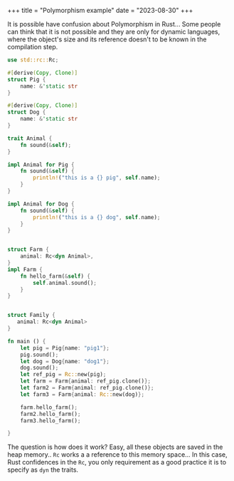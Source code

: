 +++
title = "Polymorphism example"
date = "2023-08-30"
+++

It is possible have confusion about Polymorphism in Rust... Some people can think that it is not possible and they are only for dynamic languages, where the object's size and its reference doesn't to be known in the compilation step. 

```Rust
use std::rc::Rc;

#[derive(Copy, Clone)]
struct Pig {
    name: &'static str
}

#[derive(Copy, Clone)]
struct Dog {
    name: &'static str
}

trait Animal {
    fn sound(&self);
}

impl Animal for Pig {
    fn sound(&self) {
        println!("this is a {} pig", self.name);
    }
}

impl Animal for Dog {
    fn sound(&self) {
        println!("this is a {} dog", self.name);
    }
}


struct Farm {
    animal: Rc<dyn Animal>,
}
impl Farm {
    fn hello_farm(&self) {
        self.animal.sound();
    }
}


struct Family {
   animal: Rc<dyn Animal> 
}
```


```Rust
fn main () {
    let pig = Pig{name: "pig1"};
    pig.sound();
    let dog = Dog{name: "dog1"};
    dog.sound();
    let ref_pig = Rc::new(pig);
    let farm = Farm{animal: ref_pig.clone()};
    let farm2 = Farm{animal: ref_pig.clone()};
    let farm3 = Farm{animal: Rc::new(dog)};

    farm.hello_farm();
    farm2.hello_farm();
    farm3.hello_farm();

}
```

The question is how does it work? Easy, all these objects are saved in the heap memory.. `Rc` works a a reference to this memory space... In this case, Rust confidences in the `Rc`, you only requirement as a good practice it is to specify as `dyn` the traits.
